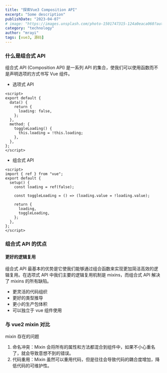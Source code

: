 ```yaml
---
title: "探索Vue3 Composition API"
excerpt: "Some description"
publishDate: "2023-04-07"
# image: "https://images.unsplash.com/photo-1501747315-124a0eaca060?auto=format&fit=crop&w=987&h=987"
category: "technology"
author: "mrayi"
tags: [vue3, 源码]
---
```

### 什么是组合式 API

组合式 API (Composition API) 是一系列 API 的集合，使我们可以使用函数而不是声明选项的方式书写 Vue 组件。

- 选项式 API

```vue
<script>
export default {
  data() {
    return {
      loading: false,
    };
  },
  method: {
    toggleLoading() {
      this.loading = !this.loading;
    },
  },
};
</script>
```

- 组合式 API

```vue
<script>
import { ref } from "vue";
export default {
  setup() {
    const loading = ref(false);

    const toggleLoading = () => (loading.value = !loading.value);

    return {
      loading,
      toggleLoading,
    };
  },
};
</script>
```

### 组合式 API 的优点

#### 更好的逻辑复用

组合式 API 最基本的优势是它使我们能够通过组合函数来实现更加简洁高效的逻辑复用。在选项式 API 中我们主要的逻辑复用机制是 mixins，而组合式 API 解决了 mixins 的所有缺陷。

- 更灵活的代码组织
- 更好的类型推导
- 更小的生产包体积
- 可以独立于 vue 组件使用

### 与 vue2 mixin 对比

mixin 存在的问题

1. 命名冲突：Mixin 会将所有的属性和方法都混合到组件中，如果不小心重名了，就会导致意想不到的错误。
2. 代码重用：Mixin 虽然可以重用代码，但是往往会导致代码的耦合度增加，降低代码的可维护性。
